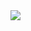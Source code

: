 
<img src="https://github.com/user-attachments/assets/b7592cf8-37d1-44de-ba53-bb8e8b52a83a" style="text-align:center" />
